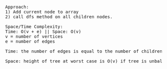<pre>Approach:
1) Add current node to array
2) call dfs method on all children nodes.

Space/Time Complexity:
Time: O(v + e) || Space: O(v)
v = number of vertices
e = number of edges

Time: the number of edges is equal to the number of children of current node. We branch out (width of tree) based on the number of children

Space: height of tree at worst case is O(v) if tree is unbalanced</pre>